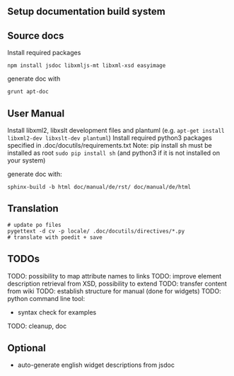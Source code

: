 Setup documentation build system
--------------------------------

Source docs
-----------
Install required packages
```
npm install jsdoc libxmljs-mt libxml-xsd easyimage
```

generate doc with
```
grunt apt-doc
```

User Manual
-----------
Install libxml2, libxslt development files and plantuml (e.g. `apt-get install libxml2-dev libxslt-dev plantuml`)
Install required python3 packages specified in .doc/docutils/requirements.txt
Note: pip install sh must be installed as root `sudo pip install sh`
(and python3 if it is not installed on your system)
 
generate doc with: 
```
sphinx-build -b html doc/manual/de/rst/ doc/manual/de/html
```

Translation
-----------
```
# update po files
pygettext -d cv -p locale/ .doc/docutils/directives/*.py
# translate with poedit + save
```

TODOs
-----

TODO: possibility to map attribute names to links
TODO: improve element description retrieval from XSD, possibility to extend
TODO: transfer content from wiki
TODO: establish structure for manual (done for widgets)
TODO: python command line tool:

 * syntax check for examples

TODO: cleanup, doc

Optional
--------

 * auto-generate english widget descriptions from jsdoc